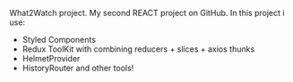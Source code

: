 What2Watch project. My second REACT project on GitHub.
In this project i use:
- Styled Components
- Redux ToolKit with combining reducers + slices + axios thunks 
- HelmetProvider
- HistoryRouter
and other tools!
